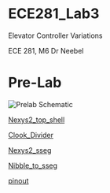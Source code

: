 ECE281_Lab3
===========

Elevator Controller Variations

ECE 281, M6 Dr Neebel

Pre-Lab
===========

![Prelab Schematic](https://github.com/KyleJonas/ECE281_Lab3/blob/master/Prelab_Schematic.PNG?raw=true "Image")

[Nexys2_top_shell](https://github.com/KyleJonas/ECE281_Lab3/blob/master/Nexys2_top_shell.vhd)

[Clook_Divider](https://github.com/KyleJonas/ECE281_Lab3/blob/master/Clock_Divider.vhd)

[Nexys2_sseg](https://github.com/KyleJonas/ECE281_Lab3/blob/master/nexys2_sseg.vhd)

[Nibble_to_sseg](https://github.com/KyleJonas/ECE281_Lab3/blob/master/nibble_to_sseg.vhd)

[pinout](https://github.com/KyleJonas/ECE281_CE3/blob/master/MooreElevatorController_Shell.vhd)

